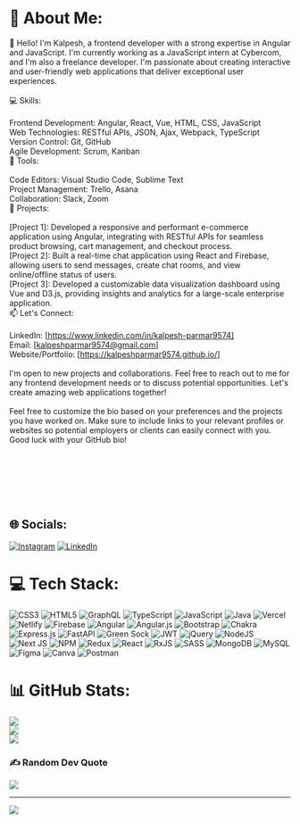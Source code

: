 # 💫 About Me:
👋 Hello! I'm Kalpesh, a frontend developer with a strong expertise in Angular and JavaScript. I'm currently working as a JavaScript intern at Cybercom, and I'm also a freelance developer. I'm passionate about creating interactive and user-friendly web applications that deliver exceptional user experiences.<br><br>💻 Skills:<br><br>Frontend Development: Angular, React, Vue, HTML, CSS, JavaScript<br>Web Technologies: RESTful APIs, JSON, Ajax, Webpack, TypeScript<br>Version Control: Git, GitHub<br>Agile Development: Scrum, Kanban<br>🔧 Tools:<br><br>Code Editors: Visual Studio Code, Sublime Text<br>Project Management: Trello, Asana<br>Collaboration: Slack, Zoom<br>🚀 Projects:<br><br>[Project 1]: Developed a responsive and performant e-commerce application using Angular, integrating with RESTful APIs for seamless product browsing, cart management, and checkout process.<br>[Project 2]: Built a real-time chat application using React and Firebase, allowing users to send messages, create chat rooms, and view online/offline status of users.<br>[Project 3]: Developed a customizable data visualization dashboard using Vue and D3.js, providing insights and analytics for a large-scale enterprise application.<br>📫 Let's Connect:<br><br>LinkedIn: [https://www.linkedin.com/in/kalpesh-parmar9574]<br>Email: [kalpeshparmar9574@gmail.com]<br>Website/Portfolio: [https://kalpeshparmar9574.github.io/]<br><br>I'm open to new projects and collaborations. Feel free to reach out to me for any frontend development needs or to discuss potential opportunities. Let's create amazing web applications together!<br><br>Feel free to customize the bio based on your preferences and the projects you have worked on. Make sure to include links to your relevant profiles or websites so potential employers or clients can easily connect with you. Good luck with your GitHub bio!<br><br><br><br><br><br><br>


## 🌐 Socials:
[![Instagram](https://img.shields.io/badge/Instagram-%23E4405F.svg?logo=Instagram&logoColor=white)](https://instagram.com/this__kp_) [![LinkedIn](https://img.shields.io/badge/LinkedIn-%230077B5.svg?logo=linkedin&logoColor=white)](https://linkedin.com/in/kalpesh-parmar9574) 

# 💻 Tech Stack:
![CSS3](https://img.shields.io/badge/css3-%231572B6.svg?style=plastic&logo=css3&logoColor=white) ![HTML5](https://img.shields.io/badge/html5-%23E34F26.svg?style=plastic&logo=html5&logoColor=white) ![GraphQL](https://img.shields.io/badge/-GraphQL-E10098?style=plastic&logo=graphql&logoColor=white) ![TypeScript](https://img.shields.io/badge/typescript-%23007ACC.svg?style=plastic&logo=typescript&logoColor=white) ![JavaScript](https://img.shields.io/badge/javascript-%23323330.svg?style=plastic&logo=javascript&logoColor=%23F7DF1E) ![Java](https://img.shields.io/badge/java-%23ED8B00.svg?style=plastic&logo=java&logoColor=white) ![Vercel](https://img.shields.io/badge/vercel-%23000000.svg?style=plastic&logo=vercel&logoColor=white) ![Netlify](https://img.shields.io/badge/netlify-%23000000.svg?style=plastic&logo=netlify&logoColor=#00C7B7) ![Firebase](https://img.shields.io/badge/firebase-%23039BE5.svg?style=plastic&logo=firebase) ![Angular](https://img.shields.io/badge/angular-%23DD0031.svg?style=plastic&logo=angular&logoColor=white) ![Angular.js](https://img.shields.io/badge/angular.js-%23E23237.svg?style=plastic&logo=angularjs&logoColor=white) ![Bootstrap](https://img.shields.io/badge/bootstrap-%23563D7C.svg?style=plastic&logo=bootstrap&logoColor=white) ![Chakra](https://img.shields.io/badge/chakra-%234ED1C5.svg?style=plastic&logo=chakraui&logoColor=white) ![Express.js](https://img.shields.io/badge/express.js-%23404d59.svg?style=plastic&logo=express&logoColor=%2361DAFB) ![FastAPI](https://img.shields.io/badge/FastAPI-005571?style=plastic&logo=fastapi) ![Green Sock](https://img.shields.io/badge/green%20sock-88CE02?style=plastic&logo=greensock&logoColor=white) ![JWT](https://img.shields.io/badge/JWT-black?style=plastic&logo=JSON%20web%20tokens) ![jQuery](https://img.shields.io/badge/jquery-%230769AD.svg?style=plastic&logo=jquery&logoColor=white) ![NodeJS](https://img.shields.io/badge/node.js-6DA55F?style=plastic&logo=node.js&logoColor=white) ![Next JS](https://img.shields.io/badge/Next-black?style=plastic&logo=next.js&logoColor=white) ![NPM](https://img.shields.io/badge/NPM-%23000000.svg?style=plastic&logo=npm&logoColor=white) ![Redux](https://img.shields.io/badge/redux-%23593d88.svg?style=plastic&logo=redux&logoColor=white) ![React](https://img.shields.io/badge/react-%2320232a.svg?style=plastic&logo=react&logoColor=%2361DAFB) ![RxJS](https://img.shields.io/badge/rxjs-%23B7178C.svg?style=plastic&logo=reactivex&logoColor=white) ![SASS](https://img.shields.io/badge/SASS-hotpink.svg?style=plastic&logo=SASS&logoColor=white) ![MongoDB](https://img.shields.io/badge/MongoDB-%234ea94b.svg?style=plastic&logo=mongodb&logoColor=white) ![MySQL](https://img.shields.io/badge/mysql-%2300f.svg?style=plastic&logo=mysql&logoColor=white) 	![Figma](https://img.shields.io/badge/figma-%23F24E1E.svg?style=plastic&logo=figma&logoColor=white) ![Canva](https://img.shields.io/badge/Canva-%2300C4CC.svg?style=plastic&logo=Canva&logoColor=white) ![Postman](https://img.shields.io/badge/Postman-FF6C37?style=plastic&logo=postman&logoColor=white)
# 📊 GitHub Stats:
![](https://github-readme-stats.vercel.app/api?username=KalpeshParmar9574&theme=dark&hide_border=false&include_all_commits=false&count_private=false)<br/>
![](https://github-readme-streak-stats.herokuapp.com/?user=KalpeshParmar9574&theme=dark&hide_border=false)<br/>
![](https://github-readme-stats.vercel.app/api/top-langs/?username=KalpeshParmar9574&theme=dark&hide_border=false&include_all_commits=false&count_private=false&layout=compact)

### ✍️ Random Dev Quote
![](https://quotes-github-readme.vercel.app/api?type=horizontal&theme=radical)

---
[![](https://visitcount.itsvg.in/api?id=KalpeshParmar9574&icon=0&color=0)](https://visitcount.itsvg.in)

<!-- Proudly created with GPRM ( https://gprm.itsvg.in ) -->
